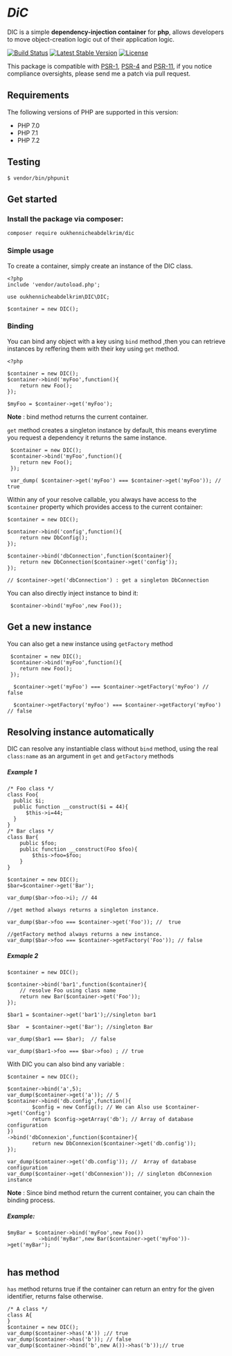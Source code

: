 ﻿# _**﻿DiC**_ 

DIC is a simple **dependency-injection container** for **php**, allows developers to move object-creation logic out of their application logic.

[![Build Status](https://travis-ci.org/oukhennicheabdelkrim/dic.svg?branch=master)](https://travis-ci.org/oukhennicheabdelkrim/dic)
[![Latest Stable Version](https://poser.pugx.org/oukhennicheabdelkrim/dic/v/stable)](https://packagist.org/packages/oukhennicheabdelkrim/dic)
[![License](https://poser.pugx.org/oukhennicheabdelkrim/dic/license)](https://packagist.org/packages/oukhennicheabdelkrim/dic)

This package is compatible with 
[PSR-1](https://www.php-fig.org/psr/psr-1),
[PSR-4](https://www.php-fig.org/psr/psr-4) and
[PSR-11](https://www.php-fig.org/psr/psr-11), if you notice compliance oversights, please send me a patch via pull request.
## Requirements

The following versions of PHP are supported in this version:

- PHP 7.0
- PHP 7.1
- PHP 7.2

## Testing    

```
$ vendor/bin/phpunit
```
## Get started 

### Install the package via composer:

```
composer require oukhennicheabdelkrim/dic
````
### Simple usage 
To create a container, simply create an instance of the DIC class.

```
<?php
include 'vendor/autoload.php';

use oukhennicheabdelkrim\DIC\DIC;

$container = new DIC();

````
### Binding


You can bind any object with a key using ```bind``` method ,then you can retrieve instances by reffering them with their key using ```get``` method.
```
<?php

$container = new DIC();
$container->bind('myFoo',function(){
    return new Foo();
});

$myFoo = $container->get('myFoo');

````
**Note** : bind method returns the current container.

````get```` method creates a singleton instance by default, this means everytime you request a dependency it returns the same instance.

````
 $container = new DIC();
 $container->bind('myFoo',function(){
    return new Foo();
 });
  
 var_dump( $container->get('myFoo') === $container->get('myFoo')); //  true
````

Within any of your resolve callable, you always have access to the ```$container``` property which provides access to the current container:

```
$container = new DIC();

$container->bind('config',function(){
    return new DbConfig();
});

$container->bind('dbConnection',function($container){
    return new DbConnection($container->get('config'));
});

// $container->get('dbConnection') : get a singleton DbConnection

`````


You can also directly inject instance to bind it:

```
 $container->bind('myFoo',new Foo());
```

## Get a new instance 
You can also get a new instance using ```getFactory``` method
```
 $container = new DIC();
 $container->bind('myFoo',function(){
    return new Foo();
 });
 
  $container->get('myFoo') === $container->getFactory('myFoo') //  false
   
  $container->getFactory('myFoo') === $container->getFactory('myFoo') // false

```
## Resolving instance automatically

DIC can resolve any instantiable class without ```bind``` method, using the real ```class:name``` as an argument in ```get``` and ```getFactory``` methods

##### Example 1
```
/* Foo class */
class Foo{
  public $i;
  public function __construct($i = 44){
      $this->i=44;
  }
}
/* Bar class */
class Bar{
    public $foo;
    public function __construct(Foo $foo){
        $this->foo=$foo;
    }
}

$container = new DIC();
$bar=$container->get('Bar');

var_dump($bar->foo->i); // 44

//get method always returns a singleton instance.

var_dump($bar->foo === $container->get('Foo')); //  true

//getFactory method always returns a new instance.
var_dump($bar->foo === $container->getFactory('Foo')); // false

```
##### Exmaple 2
```
$container = new DIC();

$container->bind('bar1',function($container){
    // resolve Foo using class name
    return new Bar($container->get('Foo'));
});

$bar1 = $container->get('bar1');//singleton bar1

$bar  = $container->get('Bar'); //singleton Bar

var_dump($bar1 === $bar);  // false

var_dump($bar1->foo === $bar->foo) ; // true

```

With DIC you can also bind any variable : 

```
$container = new DIC();

$container->bind('a',5);
var_dump($container->get('a')); // 5
$container->bind('db.config',function(){
        $config = new Config(); // We can Also use $container->get('Config')
        return $config->getArray('db'); // Array of database configuration
})
->bind('dbConnexion',function($container){
        return new DbConnexion($container->get('db.config'));
});

var_dump($container->get('db.config')); //  Array of database configuration
var_dump($container->get('dbConnexion')); // singleton dbConnexion instance

```
**Note** : Since bind method return the current container, you can chain the binding process.

##### Example:
```
$myBar = $container->bind('myFoo',new Foo())
          ->bind('myBar',new Bar($container->get('myFoo'))->get('myBar');          
            
```

## has method

```has``` method returns true if the container can return an entry for the given identifier, returns false otherwise.
```
/* A class */
class A{
}
$container = new DIC();
var_dump($container->has('A')) ;// true
var_dump($container->has('b')); // false
var_dump($container->bind('b',new A())->has('b'));// true

```

